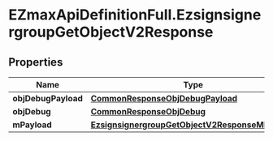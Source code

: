 # EZmaxApiDefinitionFull.EzsignsignergroupGetObjectV2Response

## Properties

Name | Type | Description | Notes
------------ | ------------- | ------------- | -------------
**objDebugPayload** | [**CommonResponseObjDebugPayload**](CommonResponseObjDebugPayload.md) |  | 
**objDebug** | [**CommonResponseObjDebug**](CommonResponseObjDebug.md) |  | [optional] 
**mPayload** | [**EzsignsignergroupGetObjectV2ResponseMPayload**](EzsignsignergroupGetObjectV2ResponseMPayload.md) |  | 


